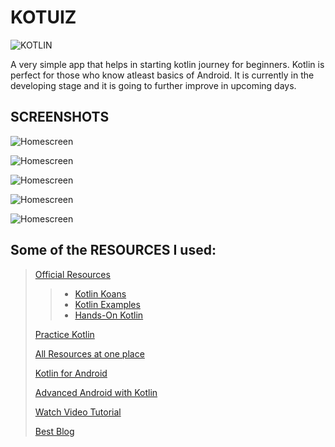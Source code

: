 # KOTUIZ
![KOTLIN](assets/KOTLIN.png)

A very simple app that helps in starting kotlin journey for beginners. Kotlin is perfect for those who know atleast basics of Android.
It is currently in the developing stage and it is going to further improve in upcoming days.

## SCREENSHOTS
![Homescreen](assets/1.png)

![Homescreen](assets/2.png)

![Homescreen](assets/3.png)

![Homescreen](assets/4.png)

![Homescreen](assets/5.png)

## Some of the RESOURCES I used:
> [Official Resources](https://kotlinlang.org/)
>
>> - [Kotlin Koans](https://play.kotlinlang.org/koans/)
>> - [Kotlin Examples](https://play.kotlinlang.org/byExample/overview)
>> - [Hands-On Kotlin](https://play.kotlinlang.org/hands-on/overview)
> 
> [Practice Kotlin](https://play.kotlinlang.org)
>
> [All Resources at one place](https://eventsonair.withgoogle.com/events/kotlin/resources)
>
> [Kotlin for Android](https://developer.android.com/courses/kotlin-android-fundamentals/overview)
>
> [Advanced Android with Kotlin](https://developer.android.com/courses/kotlin-android-advanced/overview)
>
> [Watch Video Tutorial](https://www.youtube.com/watch?v=F9UC9DY-vIU)
>
> [Best Blog](https://blog.kotlin-academy.com/)
